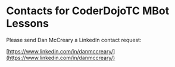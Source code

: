 # Contacts for CoderDojoTC MBot Lessons

Please send Dan McCreary a LinkedIn contact request:

[https://www.linkedin.com/in/danmccreary/](https://www.linkedin.com/in/danmccreary/)
